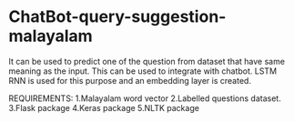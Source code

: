 # ChatBot-query-suggestion-malayalam
It can be  used to predict one of the  question from dataset that have same meaning as the input.
This can be used to integrate with chatbot.
LSTM RNN is used for this purpose and an embedding layer is created.

REQUIREMENTS:
1.Malayalam word vector
2.Labelled questions dataset.
3.Flask package
4.Keras package
5.NLTK package

